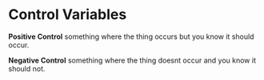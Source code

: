 # Control Variables

**Positive Control**
something where the thing occurs but you know it should occur.

**Negative Control**
something where the thing doesnt occur and you know it should not.